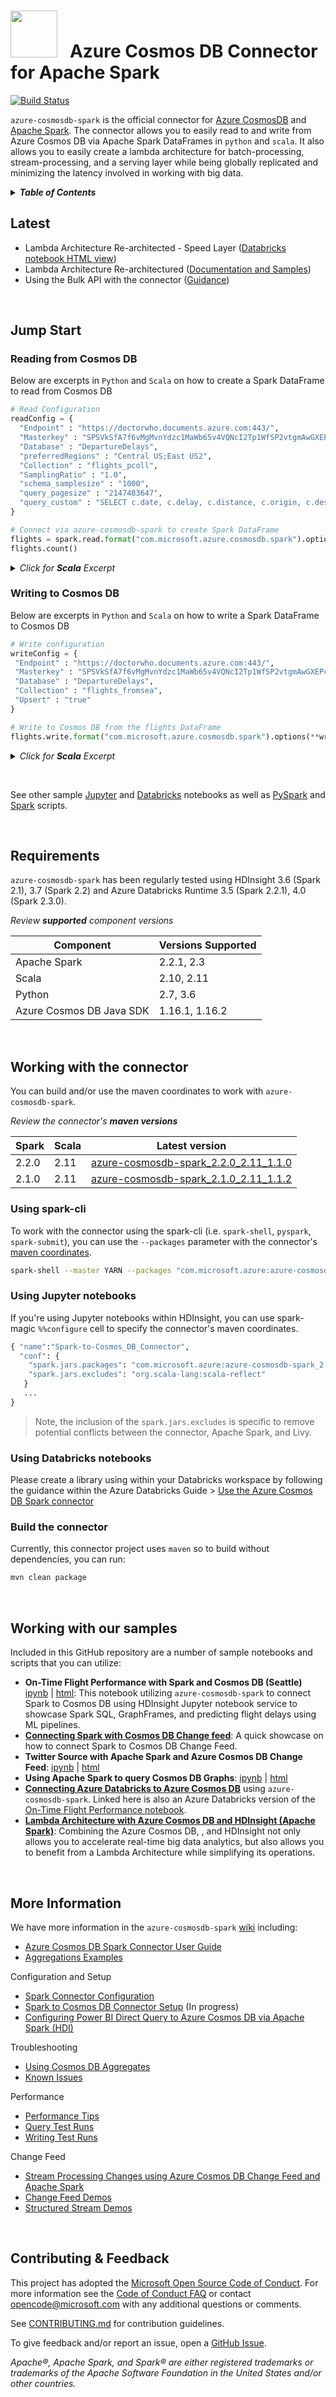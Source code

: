 <img src="https://raw.githubusercontent.com/dennyglee/azure-cosmosdb-spark/master/docs/images/azure-cosmos-db-icon.png" width="75">  &nbsp; Azure Cosmos DB Connector for Apache Spark
==========================================

[![Build Status](https://travis-ci.org/Azure/azure-cosmosdb-spark.svg?branch=master)](https://travis-ci.org/Azure/azure-cosmosdb-spark)


`azure-cosmosdb-spark` is the official connector for [Azure CosmosDB](http://cosmosdb.com) and [Apache Spark](http://spark.apache.org). The connector allows you to easily read to and write from Azure Cosmos DB via Apache Spark DataFrames in `python` and `scala`.  It also allows you to easily create a lambda architecture for batch-processing, stream-processing, and a serving layer while being globally replicated and minimizing the latency involved in working with big data. 


<details>
<summary><strong><em>Table of Contents</em></strong></summary>

* [Latest](#latest)
* [Jump Start](#jump-start)
  * [Reading from Cosmos DB](#reading-from-Cosmos-DB)
  * [Writing to Cosmos DB](#writing-to-Cosmos-DB)
* [Requirements](#requirements)
* [Working with the connector](#working-with-the-connector)
  * [Using spark-cli](#using-spark-cli)
  * [Using Jupyter notebooks](#using-jupyter-notebooks)
  * [Using Databricks notebooks](#using-databricks-notebooks)
  * [Build the connector](#build-the-connector)
* [Working with our samples](#working-with-our-samples)
* [More Inforamtion](#more-information)
* [Contributing & Feedback](#contributing--feedback)

</details>

## Latest 
* Lambda Architecture Re-architected - Speed Layer ([Databricks notebook HTML view](https://htmlpreview.github.io/?https://github.com/dennyglee/azure-cosmosdb-spark/blob/master/samples/lambda/databricks/Lambda%20Architecture%20Re-architected%20-%20Speed%20Layer.html))
* Lambda Architecture Re-architectured ([Documentation and Samples](https://github.com/dennyglee/azure-cosmosdb-spark/tree/master/samples/lambda))
* Using the Bulk API with the connector ([Guidance](#))

&nbsp;

## Jump Start

### Reading from Cosmos DB
Below are excerpts in `Python` and `Scala` on how to create a Spark DataFrame to read from Cosmos DB 

```python
# Read Configuration
readConfig = {
  "Endpoint" : "https://doctorwho.documents.azure.com:443/",
  "Masterkey" : "SPSVkSfA7f6vMgMvnYdzc1MaWb65v4VQNcI2Tp1WfSP2vtgmAwGXEPcxoYra5QBHHyjDGYuHKSkguHIz1vvmWQ==",
  "Database" : "DepartureDelays",
  "preferredRegions" : "Central US;East US2",
  "Collection" : "flights_pcoll", 
  "SamplingRatio" : "1.0",
  "schema_samplesize" : "1000",
  "query_pagesize" : "2147483647",
  "query_custom" : "SELECT c.date, c.delay, c.distance, c.origin, c.destination FROM c WHERE c.origin = 'SEA'"
}

# Connect via azure-cosmosdb-spark to create Spark DataFrame
flights = spark.read.format("com.microsoft.azure.cosmosdb.spark").options(**readConfig).load()
flights.count()
```


<details>
<summary><em>Click for <strong>Scala</strong> Excerpt</em></summary>
<p>
 
```scala
// Import Necessary Libraries
import com.microsoft.azure.cosmosdb.spark.schema._
import com.microsoft.azure.cosmosdb.spark._
import com.microsoft.azure.cosmosdb.spark.config.Config

// Configure connection to your collection
val readConfig = Config(Map(
  "Endpoint" -> "https://doctorwho.documents.azure.com:443/",
  "Masterkey" -> "SPSVkSfA7f6vMgMvnYdzc1MaWb65v4VQNcI2Tp1WfSP2vtgmAwGXEPcxoYra5QBHHyjDGYuHKSkguHIz1vvmWQ==",
  "Database" -> "DepartureDelays",
  "PreferredRegions" -> "Central US;East US2;",
  "Collection" -> "flights_pcoll", 
  "SamplingRatio" -> "1.0",
  "query_custom" -> "SELECT c.date, c.delay, c.distance, c.origin, c.destination FROM c WHERE c.origin = 'SEA'"
))

// Connect via azure-cosmosdb-spark to create Spark DataFrame
val flights = spark.read.cosmosDB(readConfig)
flights.count()
```

</p>
</details>

### Writing to Cosmos DB
Below are excerpts in `Python` and `Scala` on how to write a Spark DataFrame to Cosmos DB 

```python
# Write configuration
writeConfig = {
 "Endpoint" : "https://doctorwho.documents.azure.com:443/",
 "Masterkey" : "SPSVkSfA7f6vMgMvnYdzc1MaWb65v4VQNcI2Tp1WfSP2vtgmAwGXEPcxoYra5QBHHyjDGYuHKSkguHIz1vvmWQ==",
 "Database" : "DepartureDelays",
 "Collection" : "flights_fromsea",
 "Upsert" : "true"
}

# Write to Cosmos DB from the flights DataFrame
flights.write.format("com.microsoft.azure.cosmosdb.spark").options(**writeConfig).save()
```

<details>
<summary><em>Click for <strong>Scala</strong> Excerpt</em></summary>
<p>

```scala
// Configure connection to the sink collection
val writeConfig = Config(Map(
  "Endpoint" -> "https://doctorwho.documents.azure.com:443/",
  "Masterkey" -> "SPSVkSfA7f6vMgMvnYdzc1MaWb65v4VQNcI2Tp1WfSP2vtgmAwGXEPcxoYra5QBHHyjDGYuHKSkguHIz1vvmWQ==",
  "Database" -> "DepartureDelays",
  "PreferredRegions" -> "Central US;East US2;",
  "Collection" -> "flights_fromsea",
  "WritingBatchSize" -> "100"
))

// Upsert the dataframe to Cosmos DB
import org.apache.spark.sql.SaveMode
flights.write.mode(SaveMode.Overwrite).cosmosDB(writeConfig)
```

</p>
</details>

&nbsp;

See other sample [Jupyter](https://github.com/dennyglee/azure-cosmosdb-spark/tree/master/samples/notebooks) and [Databricks]() notebooks as well as [PySpark]() and [Spark]() scripts.


&nbsp;

## Requirements

`azure-cosmosdb-spark` has been regularly tested using HDInsight 3.6 (Spark 2.1), 3.7 (Spark 2.2) and Azure Databricks Runtime 3.5 (Spark 2.2.1), 4.0 (Spark 2.3.0).

<em>Review <strong>supported</strong> component versions</em>

| Component | Versions Supported |
| --------- | ------------------ |
| Apache Spark | 2.2.1, 2.3 |
| Scala | 2.10, 2.11 |
| Python | 2.7, 3.6 |
| Azure Cosmos DB Java SDK | 1.16.1, 1.16.2 |


&nbsp;

## Working with the connector
You can build and/or use the maven coordinates to work with `azure-cosmosdb-spark`.

<em>Review the connector's <strong>maven versions</strong></em>


| Spark | Scala | Latest version |
|---|---|---|
| 2.2.0 | 2.11 | [azure-cosmosdb-spark_2.2.0_2.11_1.1.0](https://search.maven.org/#artifactdetails%7Ccom.microsoft.azure%7Cazure-cosmosdb-spark_2.2.0_2.11%7C1.1.1%7Cjar)
| 2.1.0 | 2.11 | [azure-cosmosdb-spark_2.1.0_2.11_1.1.2](https://search.maven.org/#artifactdetails%7Ccom.microsoft.azure%7Cazure-cosmosdb-spark_2.1.0_2.11%7C1.1.2%7Cjar)


### Using spark-cli
To work with the connector using the spark-cli (i.e. `spark-shell`, `pyspark`, `spark-submit`), you can use the `--packages` parameter with the connector's [maven coordinates](https://mvnrepository.com/artifact/com.microsoft.azure/azure-cosmosdb-spark_2.2.0_2.11).

```sh
spark-shell --master YARN --packages "com.microsoft.azure:azure-cosmosdb-spark_2.2.0_2.11:1.0.0"

```


### Using Jupyter notebooks
If you're using Jupyter notebooks within HDInsight, you can use spark-magic `%%configure` cell to specify the connector's maven coordinates.

```python
{ "name":"Spark-to-Cosmos_DB_Connector",
  "conf": {
    "spark.jars.packages": "com.microsoft.azure:azure-cosmosdb-spark_2.2.0_2.11:1.0.0",
    "spark.jars.excludes": "org.scala-lang:scala-reflect"
   }
   ...
}
```

> Note, the inclusion of the `spark.jars.excludes` is specific to remove potential conflicts between the connector, Apache Spark, and Livy.



### Using Databricks notebooks
Please create a library using within your Databricks workspace by following the guidance within the Azure Databricks Guide > [Use the Azure Cosmos DB Spark connector](https://docs.azuredatabricks.net/spark/latest/data-sources/azure/cosmosdb-connector.html)



### Build the connector
Currently, this connector project uses `maven` so to build without dependencies, you can run:

```sh
mvn clean package
```

&nbsp;

## Working with our samples

Included in this GitHub repository are a number of sample notebooks and scripts that you can utilize:
* **On-Time Flight Performance with Spark and Cosmos DB (Seattle)** [ipynb](https://github.com/Azure/azure-cosmosdb-spark/blob/master/samples/notebooks/On-Time%20Flight%20Performance%20with%20Spark%20and%20Cosmos%20DB%20-%20Seattle.ipynb) | [html](https://github.com/Azure/azure-cosmosdb-spark/blob/master/samples/notebooks/On-Time%20Flight%20Performance%20with%20Spark%20and%20Cosmos%20DB%20-%20Seattle.html): This notebook utilizing `azure-cosmosdb-spark` to connect Spark to Cosmos DB using HDInsight Jupyter notebook service to showcase Spark SQL, GraphFrames, and predicting flight delays using ML pipelines. 
* **[Connecting Spark with Cosmos DB Change feed](https://github.com/Azure/azure-cosmosdb-spark/blob/master/samples/notebooks/Spark%2Band%2BCosmos%2BDB%2BChange%2BFeed.ipynb)**: A quick showcase on how to connect Spark to Cosmos DB Change Feed.
* **Twitter Source with Apache Spark and Azure Cosmos DB Change Feed**: [ipynb](https://github.com/Azure/azure-cosmosdb-spark/blob/master/samples/notebooks/Twitter%20with%20Spark%20and%20Azure%20Cosmos%20DB%20Change%20Feed.ipynb) | [html](https://github.com/Azure/azure-cosmosdb-spark/blob/master/samples/notebooks/Twitter%20with%20Spark%20and%20Azure%20Cosmos%20DB%20Change%20Feed.html)
* **Using Apache Spark to query Cosmos DB Graphs**: [ipynb](https://github.com/Azure/azure-cosmosdb-spark/blob/master/samples/notebooks/Using%20Apache%20Spark%20to%20query%20Cosmos%20DB%20Graphs.ipynb) | [html](https://github.com/Azure/azure-cosmosdb-spark/blob/master/samples/notebooks/Using%20Apache%20Spark%20to%20query%20Cosmos%20DB%20Graphs.html)
* **[Connecting Azure Databricks to Azure Cosmos DB](https://docs.databricks.com/spark/latest/data-sources/azure/cosmosdb-connector.html)** using `azure-cosmosdb-spark`.  Linked here is also an Azure Databricks version of the [On-Time Flight Performance notebook](https://github.com/dennyglee/databricks/tree/master/notebooks/Users/denny%40databricks.com/azure-databricks). 
* **[Lambda Architecture with Azure Cosmos DB and HDInsight (Apache Spark)](https://github.com/Azure/azure-cosmosdb-spark/blob/master/samples/lambda/readme.md)**: Combining the Azure Cosmos DB, , and HDInsight not only allows you to accelerate real-time big data analytics, but also allows you to benefit from a Lambda Architecture while simplifying its operations.

&nbsp;

## More Information

We have more information in the `azure-cosmosdb-spark` [wiki](https://github.com/Azure/azure-cosmosdb-spark/wiki) including:
* [Azure Cosmos DB Spark Connector User Guide](https://github.com/Azure/azure-documentdb-spark/wiki/Azure-Cosmos-DB-Spark-Connector-User-Guide)
* [Aggregations Examples](https://github.com/Azure/azure-documentdb-spark/wiki/Aggregations-Examples)

Configuration and Setup
* [Spark Connector Configuration](https://github.com/Azure/azure-cosmosdb-spark/wiki/Configuration-references)
* [Spark to Cosmos DB Connector Setup](https://github.com/Azure/azure-documentdb-spark/wiki/Spark-to-Cosmos-DB-Connector-Setup) (In progress)
* [Configuring Power BI Direct Query to Azure Cosmos DB via Apache Spark (HDI)](https://github.com/Azure/azure-cosmosdb-spark/wiki/Configuring-Power-BI-Direct-Query-to-Azure-Cosmos-DB-via-Apache-Spark-(HDI))

Troubleshooting
* [Using Cosmos DB Aggregates](https://github.com/Azure/azure-documentdb-spark/wiki/Troubleshooting:-Using-Cosmos-DB-Aggregates)
* [Known Issues](https://github.com/Azure/azure-cosmosdb-spark/wiki/Known-Issues)

Performance 
* [Performance Tips](https://github.com/Azure/azure-cosmosdb-spark/wiki/Performance-tips)
* [Query Test Runs](https://github.com/Azure/azure-documentdb-spark/wiki/Query-Test-Runs)
* [Writing Test Runs](https://github.com/Azure/azure-cosmosdb-spark/wiki/Writing-Test-Runs)

Change Feed
* [Stream Processing Changes using Azure Cosmos DB Change Feed and Apache Spark](https://github.com/Azure/azure-cosmosdb-spark/wiki/Stream-Processing-Changes-using-Azure-Cosmos-DB-Change-Feed-and-Apache-Spark)
* [Change Feed Demos](https://github.com/Azure/azure-cosmosdb-spark/wiki/Change-Feed-demos)
* [Structured Stream Demos](https://github.com/Azure/azure-cosmosdb-spark/wiki/Structured-Stream-demos)

&nbsp;

## Contributing & Feedback

This project has adopted the [Microsoft Open Source Code of
Conduct](https://opensource.microsoft.com/codeofconduct/).  For more information
see the [Code of Conduct
FAQ](https://opensource.microsoft.com/codeofconduct/faq/) or contact
[opencode@microsoft.com](mailto:opencode@microsoft.com) with any additional
questions or comments.

See [CONTRIBUTING.md](CONTRIBUTING.md) for contribution guidelines.

To give feedback and/or report an issue, open a [GitHub
Issue](https://help.github.com/articles/creating-an-issue/).


*Apache®, Apache Spark, and Spark® are either registered trademarks or
trademarks of the Apache Software Foundation in the United States and/or other
countries.*

